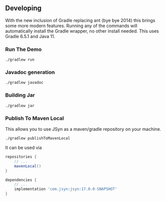 ## Developing

With the new inclusion of Gradle replacing ant (bye bye 2014) this brings some more modern features. Running any of the commands will automatically install the Gradle wrapper, no other install needed. This uses Gradle 6.5.1 and Java 11.

### Run The Demo

```
./gradlew run
```

### Javadoc generation

```
./gradlew javadoc
```

### Building Jar

```
./gradlew jar
```

### Publish To Maven Local

This allows you to use JSyn as a maven/gradle repository on your machine.

```
./gradlew publishToMavenLocal
```

It can be used via

```groovy
repositories {
    // ...
    mavenLocal()
}

dependencies {
    // ...
    implementation 'com.jsyn:jsyn:17.0.0-SNAPSHOT'
}
```

